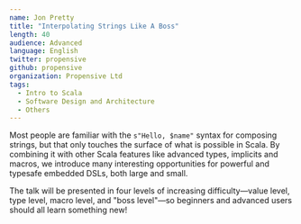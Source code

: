 ```yaml
---
name: Jon Pretty
title: "Interpolating Strings Like A Boss"
length: 40
audience: Advanced
language: English
twitter: propensive
github: propensive
organization: Propensive Ltd
tags:
  - Intro to Scala
  - Software Design and Architecture
  - Others
---
```

Most people are familiar with the `s"Hello, $name"` syntax for composing strings, but that only touches the surface of what is possible in Scala. By combining it with other Scala features like advanced types, implicits and macros, we introduce many interesting opportunities for powerful and typesafe embedded DSLs, both large and small.

The talk will be presented in four levels of increasing difficulty—value level, type level, macro level, and "boss level"—so beginners and advanced users should all learn something new!